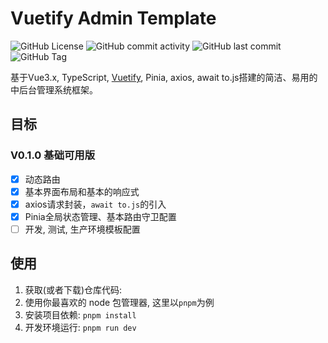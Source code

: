 # Vuetify Admin Template
![GitHub License](https://img.shields.io/github/license/ListenLove/vuetify-admin-template)
![GitHub commit activity](https://img.shields.io/github/commit-activity/t/ListenLove/vuetify-admin-template)
![GitHub last commit](https://img.shields.io/github/last-commit/ListenLove/vuetify-admin-template)
![GitHub Tag](https://img.shields.io/github/v/tag/ListenLove/!%5BGitHub%20last%20commit%5D(https%3A%2F%2Fimg.shields.io%2Fgithub%2Flast-commit%2FListenLove%2Fvuetify-admin-template))

基于Vue3.x, TypeScript, [Vuetify](./vuetify.md), Pinia, axios, await to.js搭建的简洁、易用的中后台管理系统框架。
## 目标

### V0.1.0 基础可用版
- [x] 动态路由
- [x] 基本界面布局和基本的响应式
- [x] axios请求封装，`await to.js`的引入
- [x] Pinia全局状态管理、基本路由守卫配置
- [ ] 开发, 测试, 生产环境模板配置

## 使用
1. 获取(或者下载)仓库代码:
2. 使用你最喜欢的 node 包管理器, 这里以`pnpm`为例
3. 安装项目依赖: `pnpm install`
4. 开发环境运行: `pnpm run dev`

